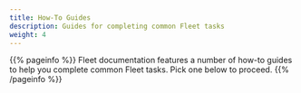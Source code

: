 ```yaml
---
title: How-To Guides
description: Guides for completing common Fleet tasks
weight: 4
---
```


{{% pageinfo %}}
Fleet documentation features a number of how-to guides to help you complete
common Fleet tasks. Pick one below to proceed.
{{% /pageinfo %}}